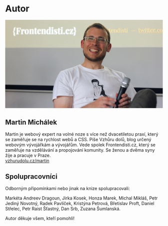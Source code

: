 # Autor

![Martin Michálek](../dist/images/original/autor.jpg)

## Martin Michálek

Martin je webový expert na volné noze s více než dvacetiletou praxí, který se zaměřuje se na rychlost webů a CSS. Píše Vzhůru dolů, blog určený webovým vývojářkám a vývojářům. Vede spolek Frontendisti.cz, který se zaměřuje na vzdělávání a propojování komunity. Se ženou a dvěma syny žije a pracuje v Praze.  
[vzhurudolu.cz/martin](https://www.vzhurudolu.cz/martin)

## Spolupracovníci

Odborným připomínkami nebo jinak na knize spolupracovali:

Markéta Andreev Dragoun, Jirka Kosek, Honza Marek, Michal Mikláš, Petr Jediný Novotný, Radek Pavlíček, Kristýna Petrová, Břetislav Proft, Daniel Střelec, Petr Raist Šťastný, Dan Srb, Zuzana Šumlanská.

Autor děkuje všem, kteří pomohli!
